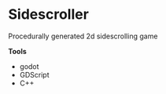 # Sidescroller
Procedurally generated 2d sidescrolling game  

**Tools**
- godot
- GDScript
- C++



